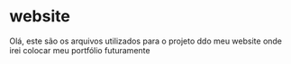 # website
Olá, este são os arquivos utilizados para o projeto ddo meu website onde irei colocar meu portfólio futuramente
